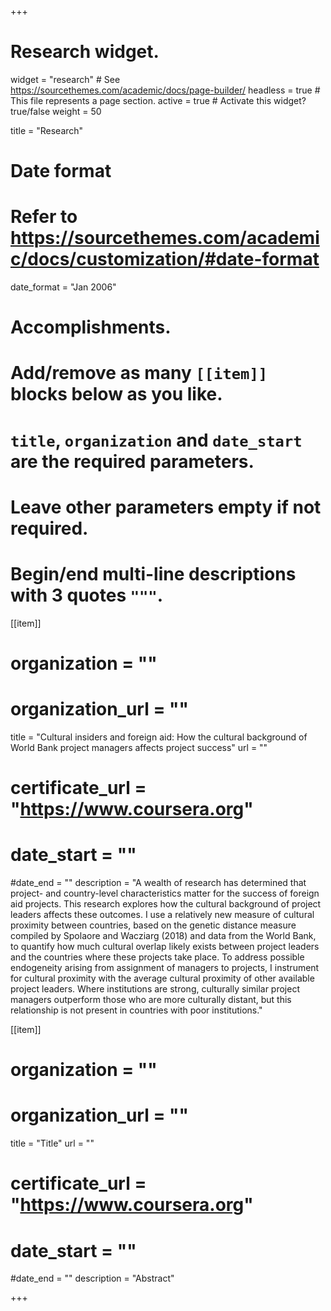 +++
# Research widget.
widget = "research"  # See https://sourcethemes.com/academic/docs/page-builder/
headless = true  # This file represents a page section.
active = true  # Activate this widget? true/false
weight = 50 

title = "Research"

# Date format
#   Refer to https://sourcethemes.com/academic/docs/customization/#date-format
date_format = "Jan 2006"

# Accomplishments.
#   Add/remove as many `[[item]]` blocks below as you like.
#   `title`, `organization` and `date_start` are the required parameters.
#   Leave other parameters empty if not required.
#   Begin/end multi-line descriptions with 3 quotes `"""`.

[[item]]
 # organization = ""
#  organization_url = ""
  title = "Cultural insiders and foreign aid: How the cultural background of World Bank project managers affects project success"
  url = ""
 # certificate_url = "https://www.coursera.org"
#  date_start = ""
  #date_end = ""
  description = "A wealth of research has determined that project- and country-level characteristics matter for the success of foreign aid projects. This research explores how the cultural background of project leaders affects these outcomes. I use a relatively new measure of cultural proximity between countries, based on the genetic distance measure compiled by Spolaore and Wacziarg (2018) and data from the World Bank, to quantify how much cultural overlap likely exists between project leaders and the countries where these projects take place. To address possible endogeneity arising from assignment of managers to projects, I instrument for cultural proximity with the average cultural proximity of other available project leaders. Where institutions are strong, culturally similar project managers outperform those who are more culturally distant, but this relationship is not present in countries with poor institutions."

[[item]]
 # organization = ""
#  organization_url = ""
  title = "Title"
  url = ""
 # certificate_url = "https://www.coursera.org"
#  date_start = ""
  #date_end = ""
  description = "Abstract"




+++
